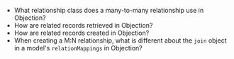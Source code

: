 * What relationship class does a many-to-many relationship use in Objection?
* How are related records retrieved in Objection?
* How are related records created in Objection?
* When creating a M:N relationship, what is different about the `join` object in a model's `relationMappings` in Objection?
